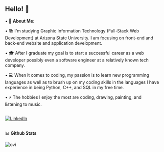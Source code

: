 ## Hello! 🙂

• 🌱 **About Me:**

• 📚 I'm studying Graphic Information Technology (Full-Stack Web Development) at Arizona State University. I am focusing on front-end and back-end website and application development.

• 🎓 After I graduate my goal is to start a successful career as a web developer possibly even a software engineer at a relatively known tech company.

• 💻 When it comes to coding, my passion is to learn new programming languages as well as to brush up on my coding skills in the languages I have experience in being Python, C++, and SQL in my free time.

• ⚡ The hobbies I enjoy the most are coding, drawing, painting, and listening to music.

##
<a href="https://www.linkedin.com/in/samantha-orr-b97aa52b9/" target="_blank"><img src="https://img.shields.io/badge/LinkedIn-%230077B5.svg?&style=flat-square&logo=linkedin&logoColor=white" alt="LinkedIn"></a>              
##
📊 **Github Stats**

<img src="https://github-readme-stats.vercel.app/api/top-langs?username=Saorr2&show_icons=true&locale=en&layout=compact&theme=chartreuse-dark" alt="ovi" />


